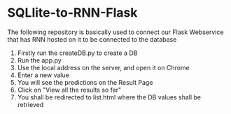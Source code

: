 # SQLlite-to-RNN-Flask
The following repository is basically used to connect our Flask Webservice that has RNN hosted on it to be connected to the database

1) Firstly run the createDB.py to create a DB
2) Run the app.py
3) Use the local address on the server, and open it on Chrome
4) Enter a new value
5) You will see the predictions on the Result Page
6) Click on "View all the results so far"
7) You shall be redirected to list.html where the DB values shall be retrieved
